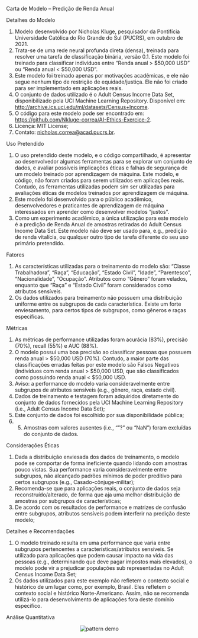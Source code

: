 Carta de Modelo – Predição de Renda Anual

Detalhes do Modelo

1.	Modelo desenvolvido por Nicholas Kluge, pesquisador da Pontifícia Universidade Católica do Rio Grande do Sul (PUCRS), em outubro de 2021. 
2.	Trata-se de uma rede neural profunda direta (densa), treinada para resolver uma tarefa de classificação binária, versão 0.1. Este modelo foi treinado para classificar indivíduos entre “Renda anual > $50,000 USD” ou “Renda anual < $50,000 USD”. 
3.	Este modelo foi treinado apenas por motivações acadêmicas, e ele não segue nenhum tipo de restrição de equidade/justiça. Ele não foi criado para ser implementado em aplicações reais.
4.	O conjunto de dados utilizado é o Adult Census Income Data Set, disponibilizado pela UCI Machine Learning Repository. Disponível em: http://archive.ics.uci.edu/ml/datasets/Census+Income.  
5.	O código para este modelo pode ser encontrado em: https://github.com/Nkluge-correa/AI-Ethics-Exercice-2.  
6.	Licença: MIT License;  
7.	Contato: nicholas.correa@acad.pucrs.br. 

Uso Pretendido

1.	O uso pretendido deste modelo, e o código compartilhado, é apresentar ao desenvolvedor algumas ferramentas para se explorar um conjunto de dados, e avaliar possíveis implicações éticas e falhas de segurança de um modelo treinado por aprendizagem de máquina. Este modelo, e código, não foram criados para serem utilizados em aplicações reais. Contudo, as ferramentas utilizadas podem sim ser utilizadas para avaliações éticas de modelos treinados por aprendizagem de máquina.
2.	Este modelo foi desenvolvido para o público acadêmico, desenvolvedores e praticantes de aprendizagem de máquina interessados em aprender como desenvolver modelos “justos”.
3.	Como um experimento acadêmico, a única utilização para este modelo é a predição de Renda Anual de amostras retiradas do Adult Census Income Data Set. Este modelo não deve ser usado para, e.g., predição de renda vitalícia, ou qualquer outro tipo de tarefa diferente do seu uso primário pretendido.

Fatores

1.	As características utilizadas para o treinamento do modelo são: “Classe Trabalhadora”, “Raça”, “Educação”, “Estado Civil”, “Idade”, “Parentesco”, “Nacionalidade”, “Ocupação”. Atributos como “Gênero” foram velados, enquanto que “Raça” e “Estado Civil” foram considerados como atributos sensíveis. 
2.	Os dados utilizados para treinamento não possuem uma distribuição uniforme entre os subgrupos de cada característica. Existe um forte enviesamento, para certos tipos de subgrupos, como gêneros e raças específicas.

Métricas

1.	As métricas de performance utilizadas foram acurácia (83%), precisão (70%), recall (55%) e AUC (88%).
2.	O modelo possui uma boa precisão ao classificar pessoas que possuem renda anual > $50,000 USD (70%). Contudo, a maior parte das classificações erradas feitas por este modelo são Falsos Negativos (indivíduos com renda anual > $50,000 USD, que são classificados como possuindo renda anual < $50,000 USD. 
3.	Aviso: a performance do modelo varia consideravelmente entre subgrupos de atributos sensíveis (e.g., gênero, raça, estado civil). 
4.	Dados de treinamento e testagem foram adquiridos diretamente do conjunto de dados fornecidos pela UCI Machine Learning Repository (i.e., Adult Census Income Data Set);
5.	Este conjunto de dados foi escolhido por sua disponibilidade pública;
6.	5.	Amostras com valores ausentes (i.e., “”?” ou “NaN”) foram excluídas do conjunto de dados.

Considerações Éticas

1.	Dada a distribuição enviesada dos dados de treinamento, o modelo pode se comportar de forma ineficiente quando lidando com amostras pouco vistas. Sua performance varia consideravelmente entre subgrupos, não alcançado padrões mínimos de poder preditivo para certos subgrupos (e.g., Casado-cônjuge-militar);
2.	Recomenda-se que para aplicações reais, o conjunto de dados seja reconstruído/alterado, de forma que aja uma melhor distribuição de amostras por subgrupos de características;
3.	De acordo com os resultados de performance e matrizes de confusão entre subgrupos, atributos sensíveis podem interferir na predição deste modelo;

Detalhes e Recomendações

1.	O modelo treinado resulta em uma performance que varia entre subgrupos pertencentes a características/atributos sensíveis. Se utilizado para aplicações que podem causar impacto na vida das pessoas (e.g., determinando que deve pagar impostos mais elevados), o modelo pode vir a prejudicar populações sub representadas no Adult Census Income Data Set;
2.	Os dados utilizados para este exemplo não refletem o contexto social e histórico de um lugar como, por exemplo, Brasil. Eles refletem o contexto social e histórico Norte-Americano. Assim, não se recomenda utilizá-lo para desenvolvimento de aplicações fora deste domínio específico. 

Análise Quantitativa

<p align="center">
<img alt="pattern demo" src="https://gdurl.com/F8A6U">
</p>


 

